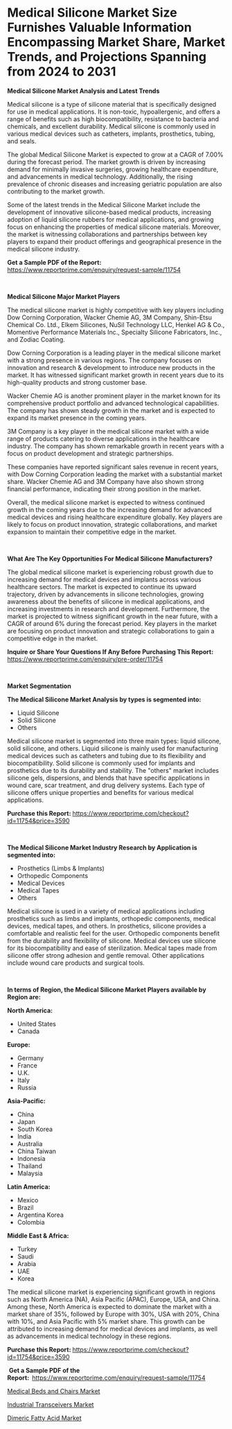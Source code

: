 <p><h1>Medical Silicone Market Size Furnishes Valuable Information Encompassing Market Share, Market Trends, and Projections Spanning from 2024 to 2031</h1></p><p><strong>Medical Silicone Market Analysis and Latest Trends</strong></p>
<p><p>Medical silicone is a type of silicone material that is specifically designed for use in medical applications. It is non-toxic, hypoallergenic, and offers a range of benefits such as high biocompatibility, resistance to bacteria and chemicals, and excellent durability. Medical silicone is commonly used in various medical devices such as catheters, implants, prosthetics, tubing, and seals.</p><p>The global Medical Silicone Market is expected to grow at a CAGR of 7.00% during the forecast period. The market growth is driven by increasing demand for minimally invasive surgeries, growing healthcare expenditure, and advancements in medical technology. Additionally, the rising prevalence of chronic diseases and increasing geriatric population are also contributing to the market growth.</p><p>Some of the latest trends in the Medical Silicone Market include the development of innovative silicone-based medical products, increasing adoption of liquid silicone rubbers for medical applications, and growing focus on enhancing the properties of medical silicone materials. Moreover, the market is witnessing collaborations and partnerships between key players to expand their product offerings and geographical presence in the medical silicone industry.</p></p>
<p><strong>Get a Sample PDF of the Report:&nbsp;</strong> <a href="https://www.reportprime.com/enquiry/request-sample/11754">https://www.reportprime.com/enquiry/request-sample/11754</a></p>
<p>&nbsp;</p>
<p><strong>Medical Silicone Major Market Players</strong></p>
<p><p>The medical silicone market is highly competitive with key players including Dow Corning Corporation, Wacker Chemie AG, 3M Company, Shin-Etsu Chemical Co. Ltd., Elkem Silicones, NuSil Technology LLC, Henkel AG & Co., Momentive Performance Materials Inc., Specialty Silicone Fabricators, Inc., and Zodiac Coating.</p><p>Dow Corning Corporation is a leading player in the medical silicone market with a strong presence in various regions. The company focuses on innovation and research & development to introduce new products in the market. It has witnessed significant market growth in recent years due to its high-quality products and strong customer base.</p><p>Wacker Chemie AG is another prominent player in the market known for its comprehensive product portfolio and advanced technological capabilities. The company has shown steady growth in the market and is expected to expand its market presence in the coming years.</p><p>3M Company is a key player in the medical silicone market with a wide range of products catering to diverse applications in the healthcare industry. The company has shown remarkable growth in recent years with a focus on product development and strategic partnerships.</p><p>These companies have reported significant sales revenue in recent years, with Dow Corning Corporation leading the market with a substantial market share. Wacker Chemie AG and 3M Company have also shown strong financial performance, indicating their strong position in the market.</p><p>Overall, the medical silicone market is expected to witness continued growth in the coming years due to the increasing demand for advanced medical devices and rising healthcare expenditure globally. Key players are likely to focus on product innovation, strategic collaborations, and market expansion to maintain their competitive edge in the market.</p></p>
<p>&nbsp;</p>
<p><strong>What Are The Key Opportunities For Medical Silicone Manufacturers?</strong></p>
<p><p>The global medical silicone market is experiencing robust growth due to increasing demand for medical devices and implants across various healthcare sectors. The market is expected to continue its upward trajectory, driven by advancements in silicone technologies, growing awareness about the benefits of silicone in medical applications, and increasing investments in research and development. Furthermore, the market is projected to witness significant growth in the near future, with a CAGR of around 6% during the forecast period. Key players in the market are focusing on product innovation and strategic collaborations to gain a competitive edge in the market.</p></p>
<p><strong>Inquire or Share Your Questions If Any Before Purchasing This Report:</strong> <a href="https://www.reportprime.com/enquiry/pre-order/11754">https://www.reportprime.com/enquiry/pre-order/11754</a></p>
<p>&nbsp;</p>
<p><strong>Market Segmentation</strong></p>
<p><strong>The Medical Silicone Market Analysis by types is segmented into:</strong></p>
<p><ul><li>Liquid Silicone</li><li>Solid Silicone</li><li>Others</li></ul></p>
<p><p>Medical silicone market is segmented into three main types: liquid silicone, solid silicone, and others. Liquid silicone is mainly used for manufacturing medical devices such as catheters and tubing due to its flexibility and biocompatibility. Solid silicone is commonly used for implants and prosthetics due to its durability and stability. The "others" market includes silicone gels, dispersions, and blends that have specific applications in wound care, scar treatment, and drug delivery systems. Each type of silicone offers unique properties and benefits for various medical applications.</p></p>
<p><strong>Purchase this Report:&nbsp;</strong><a href="https://www.reportprime.com/checkout?id=11754&price=3590">https://www.reportprime.com/checkout?id=11754&price=3590</a></p>
<p>&nbsp;</p>
<p><strong>The Medical Silicone Market Industry Research by Application is segmented into:</strong></p>
<p><ul><li>Prosthetics (Limbs & Implants)</li><li>Orthopedic Components</li><li>Medical Devices</li><li>Medical Tapes</li><li>Others</li></ul></p>
<p><p>Medical silicone is used in a variety of medical applications including prosthetics such as limbs and implants, orthopedic components, medical devices, medical tapes, and others. In prosthetics, silicone provides a comfortable and realistic feel for the user. Orthopedic components benefit from the durability and flexibility of silicone. Medical devices use silicone for its biocompatibility and ease of sterilization. Medical tapes made from silicone offer strong adhesion and gentle removal. Other applications include wound care products and surgical tools.</p></p>
<p>&nbsp;</p>
<p><strong>In terms of Region, the Medical Silicone Market Players available by Region are:</strong></p>
<p>
    <p> <strong> North America: </strong>
        <ul>
            <li>United States</li>
            <li>Canada</li>
        </ul>
        </p> 
    <p> <strong> Europe: </strong>
        <ul>
            <li>Germany</li>
            <li>France</li>
            <li>U.K.</li>
            <li>Italy</li>
            <li>Russia</li>
        </ul>
        </p> 
    <p> <strong> Asia-Pacific: </strong>
        <ul>
            <li>China</li>
            <li>Japan</li>
            <li>South Korea</li>
            <li>India</li>
            <li>Australia</li>
            <li>China Taiwan</li>
            <li>Indonesia</li>
            <li>Thailand</li>
            <li>Malaysia</li>
        </ul>
        </p> 
    <p> <strong> Latin America: </strong>
        <ul>
            <li>Mexico</li>
            <li>Brazil</li>
            <li>Argentina Korea</li>
            <li>Colombia</li>
        </ul>
        </p> 
    <p> <strong> Middle East & Africa: </strong>
        <ul>
            <li>Turkey</li>
            <li>Saudi</li>
            <li>Arabia</li>
            <li>UAE</li>
            <li>Korea</li>
        </ul>
    </p>
    </p>
<p><p>The medical silicone market is experiencing significant growth in regions such as North America (NA), Asia Pacific (APAC), Europe, USA, and China. Among these, North America is expected to dominate the market with a market share of 35%, followed by Europe with 30%, USA with 20%, China with 10%, and Asia Pacific with 5% market share. This growth can be attributed to increasing demand for medical devices and implants, as well as advancements in medical technology in these regions.</p></p>
<p><strong>Purchase this Report: </strong><a href="https://www.reportprime.com/checkout?id=11754&price=3590">https://www.reportprime.com/checkout?id=11754&price=3590</a></p>
<p>&nbsp;<strong>Get a Sample PDF of the Report:&nbsp;&nbsp;</strong><a href="https://www.reportprime.com/enquiry/request-sample/11754">https://www.reportprime.com/enquiry/request-sample/11754</a></p>
<p><strong></strong></p>
<p><p><a href="https://view.publitas.com/reportprime-1/decoding-the-medical-beds-and-chairs-market-a-deep-dive-into-the-latest-market-trends-market-segmentation-and-competitive-analysis/">Medical Beds and Chairs Market</a></p><p><a href="https://view.publitas.com/reportprime-1/industrial-transceivers-market-research-report-unlocks-analysis-on-the-market-financial-status-market-size-and-market-revenue-upto-2030/">Industrial Transceivers Market</a></p><p><a href="https://view.publitas.com/reportprime-1/dimeric-fatty-acid-market-research-report-unlocks-analysis-on-the-market-financial-status-market-size-and-market-revenue-upto-2030/">Dimeric Fatty Acid Market</a></p></p>